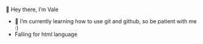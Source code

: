 👋 Hey there, I’m Vale 
- 🌱 I’m currently learning how to use git and github, so be patient with me :)
- Falling for html language


